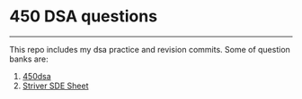 # 450 DSA questions
---
This repo includes my dsa practice and revision commits.
Some of question banks are:
1. [450dsa](https://450dsa.com/)
2. [Striver SDE Sheet](https://takeuforward.org/interviews/strivers-sde-sheet-top-coding-interview-problems/)

